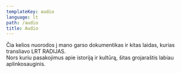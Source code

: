 ```yaml
---
templateKey: audio
language: lt
path: /audio
title: Audio
---
```

Čia kelios nuorodos į mano garso dokumentikas ir kitas laidas, kurias transliavo LRT RADIJAS. \
Nors kuriu pasakojimus apie istoriją ir kultūrą, šitas grojaraštis labiau aplinkosauginis.